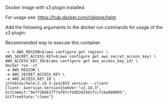Docker image with s3 plugin installed.

For usage see: https://hub.docker.com/r/alpine/helm

Add the following arguments to the docker run commands for usage of the s3 plugin:

Recommended way to execute this container

    -> % AWS_REGION=$(aws configure get region) \
    AWS_SECRET_ACCESS_KEY=$(aws configure get aws_secret_access_key) \
    AWS_ACCESS_KEY_ID=$(aws configure get aws_access_key_id) \
    docker run -it
    -e AWS_REGION \
    -e AWS_SECRET_ACCESS_KEY \
    -e AWS_ACCESS_KEY_ID \
    infoblox/helm:2.14.3-1e1c033 version --client
    Client: &version.Version{SemVer:"v2.14.3", GitCommit:"0e7f3b6637f7af8fcfddb3d2941fcc7cbebb0085", GitTreeState:"clean"}
